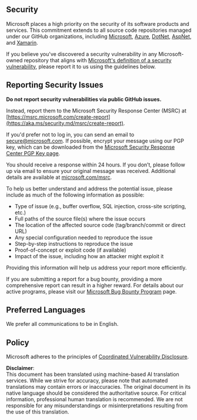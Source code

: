 ## Security

Microsoft places a high priority on the security of its software products and services. This commitment extends to all source code repositories managed under our GitHub organizations, including [Microsoft](https://github.com/Microsoft), [Azure](https://github.com/Azure), [DotNet](https://github.com/dotnet), [AspNet](https://github.com/aspnet), and [Xamarin](https://github.com/xamarin).

If you believe you've discovered a security vulnerability in any Microsoft-owned repository that aligns with [Microsoft's definition of a security vulnerability](https://aka.ms/security.md/definition), please report it to us using the guidelines below.

## Reporting Security Issues

**Do not report security vulnerabilities via public GitHub issues.**

Instead, report them to the Microsoft Security Response Center (MSRC) at [https://msrc.microsoft.com/create-report](https://aka.ms/security.md/msrc/create-report).

If you'd prefer not to log in, you can send an email to [secure@microsoft.com](mailto:secure@microsoft.com). If possible, encrypt your message using our PGP key, which can be downloaded from the [Microsoft Security Response Center PGP Key page](https://aka.ms/security.md/msrc/pgp).

You should receive a response within 24 hours. If you don’t, please follow up via email to ensure your original message was received. Additional details are available at [microsoft.com/msrc](https://www.microsoft.com/msrc).

To help us better understand and address the potential issue, please include as much of the following information as possible:

  * Type of issue (e.g., buffer overflow, SQL injection, cross-site scripting, etc.)
  * Full paths of the source file(s) where the issue occurs
  * The location of the affected source code (tag/branch/commit or direct URL)
  * Any special configuration needed to reproduce the issue
  * Step-by-step instructions to reproduce the issue
  * Proof-of-concept or exploit code (if available)
  * Impact of the issue, including how an attacker might exploit it

Providing this information will help us address your report more efficiently.

If you are submitting a report for a bug bounty, providing a more comprehensive report can result in a higher reward. For details about our active programs, please visit our [Microsoft Bug Bounty Program](https://aka.ms/security.md/msrc/bounty) page.

## Preferred Languages

We prefer all communications to be in English.

## Policy

Microsoft adheres to the principles of [Coordinated Vulnerability Disclosure](https://aka.ms/security.md/cvd).

**Disclaimer**:  
This document has been translated using machine-based AI translation services. While we strive for accuracy, please note that automated translations may contain errors or inaccuracies. The original document in its native language should be considered the authoritative source. For critical information, professional human translation is recommended. We are not responsible for any misunderstandings or misinterpretations resulting from the use of this translation.
